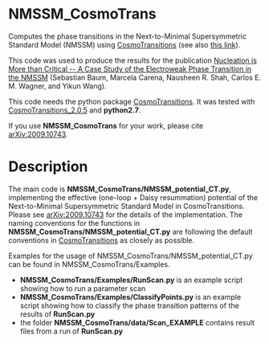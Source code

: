 # NMSSM_CosmoTrans

Computes the phase transitions in the Next-to-Minimal Supersymmetric Standard Model (NMSSM) using [CosmoTransitions](https://github.com/clwainwright/CosmoTransitions) (see also [this link](https://clwainwright.net/CosmoTransitions/)). 

This code was used to produce the results for the publication
[Nucleation is More than Critical -- A Case Study of the Electroweak Phase Transition in the NMSSM](https://arxiv.org/abs/2009.10743)
(Sebastian Baum, Marcela Carena, Nausheen R. Shah, Carlos E. M. Wagner, and Yikun Wang).

This code needs the python package [CosmoTransitions](https://github.com/clwainwright/CosmoTransitions). It was tested with [CosmoTransitions_2.0.5](https://pypi.org/project/cosmoTransitions/2.0.5/#files) and **python2.7**.

If you use **NMSSM_CosmoTrans** for your work, please cite [arXiv:2009.10743](https://arxiv.org/abs/2009.10743).

# Description

The main code is **NMSSM_CosmoTrans/NMSSM_potential_CT.py**, implementing the effective (one-loop + Daisy resummation) potential of the Next-to-Minimal Supersymmetric Standard Model in CosmoTransitions. 
Please see [arXiv:2009.10743](https://arxiv.org/abs/2009.10743) for the details of the implementation. 
The naming conventions for the functions in **NMSSM_CosmoTrans/NMSSM_potential_CT.py** are following the default conventions in [CosmoTransitions](https://clwainwright.net/CosmoTransitions/) as closely as possible.

Examples for the usage of NMSSM_CosmoTrans/NMSSM_potential_CT.py can be found in NMSSM_CosmoTrans/Examples.
- **NMSSM_CosmoTrans/Examples/RunScan.py** is an example script showing how to run a parameter scan
- **NMSSM_CosmoTrans/Examples/ClassifyPoints.py** is an example script showing how to classify the phase transition patterns of the results of **RunScan.py**
- the folder **NMSSM_CosmoTrans/data/Scan_EXAMPLE** contains result files from a run of **RunScan.py**




